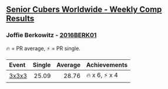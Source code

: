 <style>table {white-space: nowrap;}</style>

## [Senior Cubers Worldwide - Weekly Comp Results](/scw-comp/results/)
### Joffie Berkowitz - [2016BERK01](https://www.worldcubeassociation.org/persons/2016BERK01)

<span style="white-space: nowrap;">🔥 = PR average</span>, <span style="white-space: nowrap;">⚡ = PR single</span>.

| Event | Single | Average | Achievements|
| :-- | --: | --: | :-- |
| [3x3x3](333.md) | 25.09 | 28.76 | 🔥 x 6, ⚡ x 4 |

<!-- Global site tag (gtag.js) - Google Analytics -->
<script async src="https://www.googletagmanager.com/gtag/js?id=UA-86348435-3"></script>
<script>window.dataLayer = window.dataLayer || []; function gtag() {dataLayer.push(arguments);} gtag('js', new Date()); gtag('config', 'UA-86348435-3');</script>
